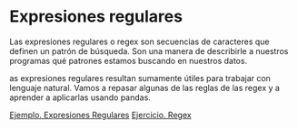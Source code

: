 # Expresiones regulares

Las expresiones regulares o regex son secuencias de caracteres que definen un patrón de búsqueda. Son una manera de describirle a nuestros programas qué patrones estamos buscando en nuestros datos.

as expresiones regulares resultan sumamente útiles para trabajar con lenguaje natural. Vamos a repasar algunas de las reglas de las regex y a aprender a aplicarlas usando pandas.

[Ejemplo. Expresiones Regulares](./code/L001-6-1_regex.ipynb)
[Ejercicio. Regex](./code/L001-6-1e-regex.ipynb)